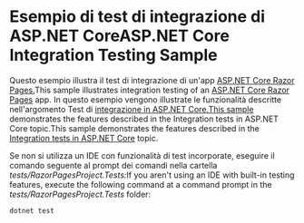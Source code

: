 # <a name="aspnet-core-integration-testing-sample"></a><span data-ttu-id="0381e-101">Esempio di test di integrazione di ASP.NET Core</span><span class="sxs-lookup"><span data-stu-id="0381e-101">ASP.NET Core Integration Testing Sample</span></span>

<span data-ttu-id="0381e-102">Questo esempio illustra il test di integrazione di un'app [ASP.NET Core Razor Pages.](https://docs.microsoft.com/aspnet/core/mvc/razor-pages)</span><span class="sxs-lookup"><span data-stu-id="0381e-102">This sample illustrates integration testing of an [ASP.NET Core Razor Pages](https://docs.microsoft.com/aspnet/core/mvc/razor-pages) app.</span></span> <span data-ttu-id="0381e-103">In questo esempio vengono illustrate le funzionalità descritte nell'argomento Test di [integrazione in ASP.NET Core.This sample](https://docs.microsoft.com/aspnet/core/test/integration-tests) demonstrates the features described in the Integration tests in ASP.NET Core topic.</span><span class="sxs-lookup"><span data-stu-id="0381e-103">This sample demonstrates the features described in the [Integration tests in ASP.NET Core](https://docs.microsoft.com/aspnet/core/test/integration-tests) topic.</span></span>

<span data-ttu-id="0381e-104">Se non si utilizza un IDE con funzionalità di test incorporate, eseguire il comando seguente al prompt dei comandi nella cartella *tests/RazorPagesProject.Tests:*</span><span class="sxs-lookup"><span data-stu-id="0381e-104">If you aren't using an IDE with built-in testing features, execute the following command at a command prompt in the *tests/RazorPagesProject.Tests* folder:</span></span>

```dotnetcli
dotnet test
```
